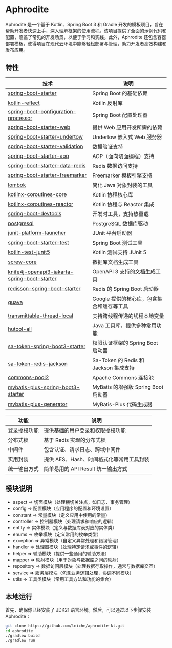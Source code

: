 # Aphrodite

Aphrodite 是一个基于 Kotlin、Spring Boot 3 和 Gradle
开发的模板项目，旨在帮助开发者快速上手，深入理解框架的使用流程。该项目提供了全面的示例代码和配置，涵盖了常见的开发场景，以便于学习和实践。此外，Aphrodite
还包含容器部署模板，使得项目在现代云环境中能够轻松部署与管理，助力开发者高效构建和发布应用。

## 特性

| 技术                                                                                                                                               | 说明                              |
|--------------------------------------------------------------------------------------------------------------------------------------------------|---------------------------------|
| [spring-boot-starter](https://spring.io/projects/spring-boot)                                                                                    | Spring Boot 的基础依赖               |
| [kotlin-reflect](https://kotlinlang.org/api/latest/jvm/stdlib/kotlin.reflect/)                                                                   | Kotlin 反射库                      |
| [spring-boot-configuration-processor](https://docs.spring.io/spring-boot/docs/current/reference/html/boot-features-configuration-processor.html) | Spring Boot 配置处理器               |
| [spring-boot-starter-web](https://spring.io/projects/spring-boot)                                                                                | 提供 Web 应用开发所需的依赖                |
| [spring-boot-starter-undertow](https://spring.io/projects/spring-boot)                                                                           | Undertow 嵌入式 Web 服务器            |
| [spring-boot-starter-validation](https://spring.io/projects/spring-boot)                                                                         | 数据验证支持                          |
| [spring-boot-starter-aop](https://spring.io/projects/spring-boot)                                                                                | AOP（面向切面编程）支持                   |
| [spring-boot-starter-data-redis](https://spring.io/projects/spring-data-redis)                                                                   | Redis 数据访问支持                    |
| [spring-boot-starter-freemarker](https://spring.io/projects/spring-boot)                                                                         | Freemarker 模板引擎支持               |
| [lombok](https://projectlombok.org/)                                                                                                             | 简化 Java 对象封装的工具                 |
| [kotlinx-coroutines-core](https://kotlinlang.org/docs/coroutines-overview.html)                                                                  | Kotlin 协程核心库                    |
| [kotlinx-coroutines-reactor](https://kotlinlang.org/docs/coroutines-guide.html#reactor)                                                          | Kotlin 协程与 Reactor 集成           |
| [spring-boot-devtools](https://docs.spring.io/spring-boot/docs/current/reference/html/using.html#using-boot-devtools)                            | 开发时工具，支持热重载                     |
| [postgresql](https://jdbc.postgresql.org/)                                                                                                       | PostgreSQL 数据库驱动                |
| [junit-platform-launcher](https://junit.org/junit5/docs/current/user-guide/#overview-platform-launcher)                                          | JUnit 平台启动器                     |
| [spring-boot-starter-test](https://spring.io/projects/spring-boot)                                                                               | Spring Boot 测试工具                |
| [kotlin-test-junit5](https://kotlinlang.org/docs/junit-5.html)                                                                                   | Kotlin 测试支持 JUnit 5             |
| [screw-core](https://github.com/ban-jie/screw)                                                                                                   | 数据库文档生成工具                       |
| [knife4j-openapi3-jakarta-spring-boot-starter](https://knife4j.github.io/knife4j/)                                                               | OpenAPI 3 支持的文档生成工具             |
| [redisson-spring-boot-starter](https://github.com/redisson/redisson)                                                                             | Redis 的 Spring Boot 启动器         |
| [guava](https://github.com/google/guava)                                                                                                         | Google 提供的核心库，包含集合和缓存等工具        |
| [transmittable-thread-local](https://github.com/alibaba/transmittable-thread-local)                                                              | 支持跨线程传递的线程本地变量                  |
| [hutool-all](https://github.com/dromara/hutool)                                                                                                  | Java 工具库，提供多种常用功能               |
| [sa-token-spring-boot3-starter](https://github.com/dromara/sa-token)                                                                             | 权限认证框架的 Spring Boot 启动器         |
| [sa-token-redis-jackson](https://github.com/dromara/sa-token)                                                                                    | Sa-Token 的 Redis 和 Jackson 集成支持 |
| [commons-pool2](https://commons.apache.org/proper/commons-pool/)                                                                                 | Apache Commons 连接池              |
| [mybatis-plus-spring-boot3-starter](https://mp.baomidou.com/)                                                                                    | MyBatis 的增强版 Spring Boot 启动器    |
| [mybatis-plus-generator](https://mp.baomidou.com/guide/generator.html)                                                                           | MyBatis-Plus 代码生成器              |

| 功能     | 说明                       |
|--------|--------------------------|
| 登录授权功能 | 提供基础的用户登录和权限授权功能         |
| 分布式锁   | 基于 Redis 实现的分布式锁         |
| 中间件    | 包含认证、请求日志、跨域中间件          |
| 实用封装   | 提供 AES、Hash、时间格式化等常用工具封装 |
| 统一输出方式 | 简单易用的 API Result 统一输出方式  |

## 模块说明

- aspect => 切面模块（处理横切关注点，如日志、事务管理）
- config => 配置模块（应用程序的配置和环境设置）
- constant => 常量模块（定义应用中使用的常量）
- controller => 控制器模块（处理请求和响应的逻辑）
- entity => 实体模块（定义与数据库表对应的实体类）
- enums => 枚举模块（定义常用的枚举类型）
- exception => 异常模块（自定义异常处理和错误管理）
- handler => 处理器模块（处理特定请求或事件的逻辑）
- helper => 辅助模块（提供一些通用的辅助方法）
- mapper => 映射模块（用于对象与数据库之间的映射）
- repository => 数据访问层模块（处理数据存取操作，通常与数据库交互）
- service => 服务层模块（包含业务逻辑处理，协调不同模块）
- utils => 工具类模块（常用工具方法和功能的集合）

## 本地运行

首先，确保你已经安装了 JDK21 语言环境。然后，可以通过以下步骤安装 Aphrodite：

```bash
git clone https://github.com/lniche/aphrodite-kt.git
cd aphrodite
./gradlew build
./gradlew run

